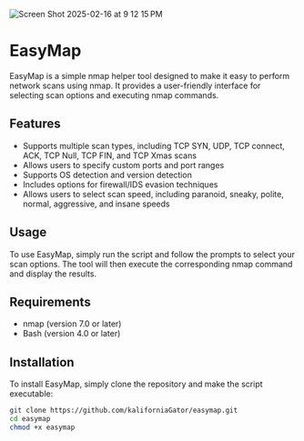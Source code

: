 ![Screen Shot 2025-02-16 at 9 12 15 PM](https://github.com/user-attachments/assets/f52df9ca-8638-4220-8b05-901ba566fbfa)

# EasyMap
EasyMap is a simple nmap helper tool designed to make it easy to perform network scans using nmap. It provides a user-friendly interface for selecting scan options and executing nmap commands.

## Features
* Supports multiple scan types, including TCP SYN, UDP, TCP connect, ACK, TCP Null, TCP FIN, and TCP Xmas scans
* Allows users to specify custom ports and port ranges
* Supports OS detection and version detection
* Includes options for firewall/IDS evasion techniques
* Allows users to select scan speed, including paranoid, sneaky, polite, normal, aggressive, and insane speeds

## Usage
To use EasyMap, simply run the script and follow the prompts to select your scan options. The tool will then execute the corresponding nmap command and display the results.

## Requirements
* nmap (version 7.0 or later)
* Bash (version 4.0 or later)

## Installation
To install EasyMap, simply clone the repository and make the script executable:
```bash
git clone https://github.com/kaliforniaGator/easymap.git
cd easymap
chmod +x easymap
